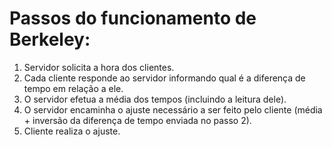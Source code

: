 # Passos do funcionamento de Berkeley:
1. Servidor solicita a hora dos clientes.
2. Cada cliente responde ao servidor informando qual é a diferença de tempo em relação a ele.
3. O servidor efetua a média dos tempos (incluindo a leitura dele).
4. O servidor encaminha o ajuste necessário a ser feito pelo cliente (média + inversão da diferença de tempo enviada no passo 2).
5. Cliente realiza o ajuste.
